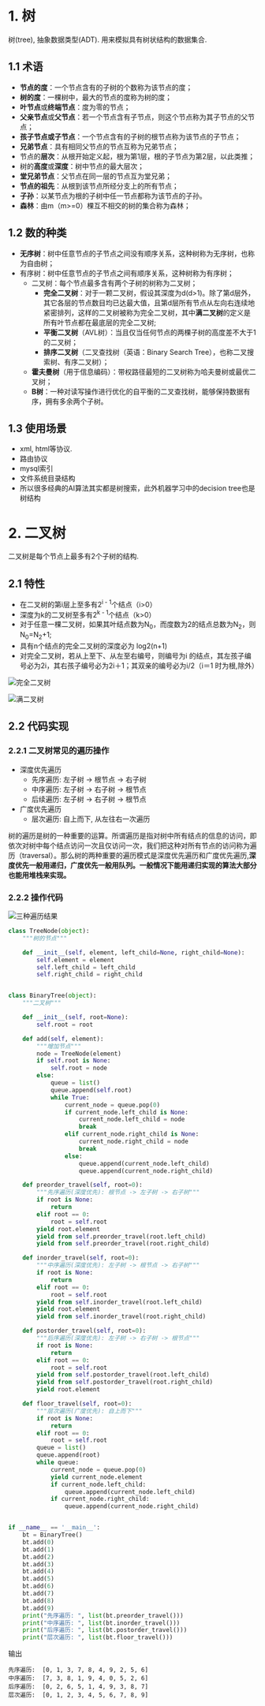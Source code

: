 # 1. 树

树(tree), 抽象数据类型(ADT). 用来模拟具有树状结构的数据集合.

## 1.1 术语

* **节点的度**：一个节点含有的子树的个数称为该节点的度；
* **树的度**：一棵树中，最大的节点的度称为树的度；
* **叶节点**或**终端节点**：度为零的节点；
* **父亲节点**或**父节点**：若一个节点含有子节点，则这个节点称为其子节点的父节点；
* **孩子节点或子节点**：一个节点含有的子树的根节点称为该节点的子节点；
* **兄弟节点**：具有相同父节点的节点互称为兄弟节点；
* 节点的**层次**：从根开始定义起，根为第1层，根的子节点为第2层，以此类推；
* 树的**高度**或**深度**：树中节点的最大层次；
* **堂兄弟节点**：父节点在同一层的节点互为堂兄弟；
* **节点的祖先**：从根到该节点所经分支上的所有节点；
* **子孙**：以某节点为根的子树中任一节点都称为该节点的子孙。
* **森林**：由m（m>=0）棵互不相交的树的集合称为森林；

## 1.2 数的种类

- **无序树**：树中任意节点的子节点之间没有顺序关系，这种树称为无序树，也称为自由树；
- 有序树：树中任意节点的子节点之间有顺序关系，这种树称为有序树；
  - 二叉树：每个节点最多含有两个子树的树称为二叉树；
    - **完全二叉树**：对于一颗二叉树，假设其深度为d(d>1)。除了第d层外，其它各层的节点数目均已达最大值，且第d层所有节点从左向右连续地紧密排列，这样的二叉树被称为完全二叉树，其中**满二叉树**的定义是所有叶节点都在最底层的完全二叉树;
    - **平衡二叉树**（AVL树）：当且仅当任何节点的两棵子树的高度差不大于1的二叉树；
    - **排序二叉树**（二叉查找树（英语：Binary Search Tree），也称二叉搜索树、有序二叉树）；
  - **霍夫曼树**（用于信息编码）：带权路径最短的二叉树称为哈夫曼树或最优二叉树；
  - **B树**：一种对读写操作进行优化的自平衡的二叉查找树，能够保持数据有序，拥有多余两个子树。

## 1.3 使用场景

* xml, html等协议.
* 路由协议
* mysql索引
* 文件系统目录结构
* 所以很多经典的AI算法其实都是树搜索，此外机器学习中的decision tree也是树结构

# 2. 二叉树

二叉树是每个节点上最多有2个子树的结构.

## 2.1 特性

* 在二叉树的第i层上至多有2<sup>i - 1</sup>个结点（i>0）
* 深度为k的二叉树至多有2<sup>k - 1</sup>个结点（k>0）
* 对于任意一棵二叉树，如果其叶结点数为N<sub>0</sub>，而度数为2的结点总数为N<sub>2</sub>，则N<sub>0</sub>=N<sub>2</sub>+1;
* 具有n个结点的完全二叉树的深度必为 log2(n+1)
* 对完全二叉树，若从上至下、从左至右编号，则编号为i 的结点，其左孩子编号必为2i，其右孩子编号必为2i＋1；其双亲的编号必为i/2（i＝1 时为根,除外）

![完全二叉树](.image/05-%E6%A0%91/%E5%AE%8C%E5%85%A8%E4%BA%8C%E5%8F%89%E6%A0%91.png)

![满二叉树](.image/05-%E6%A0%91/%E6%BB%A1%E4%BA%8C%E5%8F%89%E6%A0%91.png)

## 2.2 代码实现

### 2.2.1 二叉树常见的遍历操作

* 深度优先遍历
  * 先序遍历: 左子树 -> 根节点 -> 右子树
  * 中序遍历: 左子树 -> 右子树 -> 根节点
  * 后续遍历: 左子树 -> 右子树 -> 根节点
* 广度优先遍历
  * 层次遍历: 自上而下, 从左往右一次遍历

树的遍历是树的一种重要的运算。所谓遍历是指对树中所有结点的信息的访问，即依次对树中每个结点访问一次且仅访问一次，我们把这种对所有节点的访问称为遍历（traversal）。那么树的两种重要的遍历模式是深度优先遍历和广度优先遍历,**深度优先一般用递归，广度优先一般用队列。一般情况下能用递归实现的算法大部分也能用堆栈来实现。**

### 2.2.2 操作代码

![三种遍历结果](.image/05-%E6%A0%91/%E4%B8%89%E7%A7%8D%E9%81%8D%E5%8E%86%E7%BB%93%E6%9E%9C.jpg)

```python
class TreeNode(object):
    """树的节点"""

    def __init__(self, element, left_child=None, right_child=None):
        self.element = element
        self.left_child = left_child
        self.right_child = right_child


class BinaryTree(object):
    """二叉树"""

    def __init__(self, root=None):
        self.root = root

    def add(self, element):
        """增加节点"""
        node = TreeNode(element)
        if self.root is None:
            self.root = node
        else:
            queue = list()
            queue.append(self.root)
            while True:
                current_node = queue.pop(0)
                if current_node.left_child is None:
                    current_node.left_child = node
                    break
                elif current_node.right_child is None:
                    current_node.right_child = node
                    break
                else:
                    queue.append(current_node.left_child)
                    queue.append(current_node.right_child)

    def preorder_travel(self, root=0):
        """先序遍历(深度优先): 根节点 -> 左子树 -> 右子树"""
        if root is None:
            return
        elif root == 0:
            root = self.root
        yield root.element
        yield from self.preorder_travel(root.left_child)
        yield from self.preorder_travel(root.right_child)

    def inorder_travel(self, root=0):
        """中序遍历(深度优先): 左子树 -> 根节点 -> 右子树"""
        if root is None:
            return
        elif root == 0:
            root = self.root
        yield from self.inorder_travel(root.left_child)
        yield root.element
        yield from self.inorder_travel(root.right_child)

    def postorder_travel(self, root=0):
        """后序遍历(深度优先): 左子树 -> 右子树 -> 根节点"""
        if root is None:
            return
        elif root == 0:
            root = self.root
        yield from self.postorder_travel(root.left_child)
        yield from self.postorder_travel(root.right_child)
        yield root.element

    def floor_travel(self, root=0):
        """层次遍历(广度优先): 自上而下"""
        if root is None:
            return
        elif root == 0:
            root = self.root
        queue = list()
        queue.append(root)
        while queue:
            current_node = queue.pop(0)
            yield current_node.element
            if current_node.left_child:
                queue.append(current_node.left_child)
            if current_node.right_child:
                queue.append(current_node.right_child)


if __name__ == '__main__':
    bt = BinaryTree()
    bt.add(0)
    bt.add(1)
    bt.add(2)
    bt.add(3)
    bt.add(4)
    bt.add(5)
    bt.add(6)
    bt.add(7)
    bt.add(8)
    bt.add(9)
    print("先序遍历: ", list(bt.preorder_travel()))
    print("中序遍历: ", list(bt.inorder_travel()))
    print("后序遍历: ", list(bt.postorder_travel()))
    print("层次遍历: ", list(bt.floor_travel()))
```

输出

```shell
先序遍历:  [0, 1, 3, 7, 8, 4, 9, 2, 5, 6]
中序遍历:  [7, 3, 8, 1, 9, 4, 0, 5, 2, 6]
后序遍历:  [0, 2, 6, 5, 1, 4, 9, 3, 8, 7]
层次遍历:  [0, 1, 2, 3, 4, 5, 6, 7, 8, 9]
```

